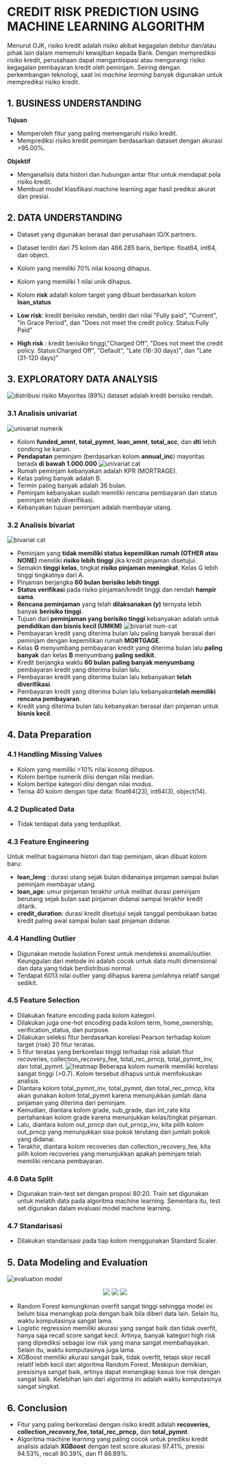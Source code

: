 # **CREDIT RISK PREDICTION USING MACHINE LEARNING ALGORITHM**
Menurut OJK, risiko kredit adalah risiko akibat kegagalan debitur dan/atau pihak lain dalam memenuhi kewajiban kepada Bank. Dengan memprediksi risiko kredit, perusahaan dapat mengantisipasi atau mengurangi risiko kegagalan pembayaran kredit oleh peminjam. Seiring dengan perkembangan teknologi, saat ini *machine learning* banyak digunakan untuk memprediksi risiko kredit.

## **1. BUSINESS UNDERSTANDING**
**Tujuan**
- Memperoleh fitur yang paling memengaruhi risiko kredit.
- Memprediksi risiko kredit peminjam berdasarkan dataset dengan akurasi >95.00%.

**Objektif**
- Menganalisis data histori dan hubungan antar fitur untuk mendapat pola risiko kredit.
- Membuat model klasifikasi machine learning agar hasil prediksi akurat dan presisi.

## **2. DATA UNDERSTANDING**
- Dataset yang digunakan berasal dari perusahaan ID/X partners.
- Dataset terdiri dari 75 kolom dan 466.285 baris, bertipe: float64, int64, dan object.
- Kolom yang memiliki 70% nilai kosong dihapus.
- Kolom yang memiliki 1 nilai unik dihapus.
- Kolom **risk** adalah kolom target yang dibuat berdasarkan kolom **loan_status**

- **Low risk**: kredit berisiko rendah, terdiri dari nilai "Fully paid", "Current", "In Grace Period", dan "Does not meet the credit policy. Status:Fully Paid"
- **High risk** : kredit berisiko tinggi,"Charged Off", "Does not meet the credit policy. Status:Charged Off", "Default", "Late (16-30 days)", dan "Late (31-120 days)”

## **3. EXPLORATORY DATA ANALYSIS**
![distribusi risiko](image/distribusi%20risk.png)
Mayoritas (89%) dataset adalah kredit berisiko rendah.

### **3.1 Analisis univariat**
![univariat numerik](image/univariat%20num.png)
- Kolom **funded_amnt**, **total_pymnt**, **loan_amnt**, **total_acc**, dan **dti** lebih condong ke kanan.
- **Pendapatan** peminjam (berdasarkan kolom **annual_inc**) mayoritas berada **di bawah 1.000.000**
![univariat cat](image/univariat%20cat.png)
- Rumah peminjam kebanyakan adalah KPR (MORTRAGE).
- Kelas paling banyak adalah B.
- Termin paling banyak adalah 36 bulan.
- Peminjam kebanyakan sudah memiliki rencana pembayaran dan status peminjam telah diverifikasi.
- Kebanyakan tujuan peminjam adalah membayar utang.

### **3.2 Analisis bivariat**
![bivariat cat](image/bivariat%20cat.png)
- Peminjam yang **tidak memiliki status kepemilikan rumah (OTHER atau NONE)** memiliki **risiko lebih tinggi** jika kredit pinjaman disetujui.
- Semakin **tinggi kelas**, tingkat **risiko pinjaman meningkat**. Kelas G lebih tinggi tingkatnya dari A.
- Pinjaman berjangka **60 bulan berisiko lebih tinggi**.
- **Status verifikasi** pada risiko pinjaman/kredit tinggi dan rendah **hampir sama**.
- **Rencana peminjaman** yang telah **dilaksanakan (y)** ternyata lebih banyak **berisiko tinggi**.
- Tujuan dari **peminjaman yang berisiko tinggi** kebanyakan adalah untuk **pendidikan dan bisnis kecil (UMKM)**
![bivariat num-cat](image/univariat%20num-cat.png)
- Pembayaran kredit yang diterima bulan lalu paling banyak berasal dari peminjam dengan kepemilikan rumah **MORTGAGE**.
- Kelas **G** menyumbang pembayaran kredit yang diterima bulan lalu **paling banyak** dan kelas **B** menyumbang **paling sedikit**.
- Kredit berjangka waktu **60 bulan** **paling banyak menyumbang** pembayaran kredit yang diterima bulan lalu.
- Pembayaran kredit yang diterima bulan lalu kebanyakan **telah diverifikasi**.
- Pembayaran kredit yang diterima bulan lalu kebanyakan**telah memiliki rencana pembayaran**.
- Kredit yang diterima bulan lalu kebanyakan berasal dari pinjaman untuk **bisnis kecil**.

## **4. Data Preparation**
### **4.1 Handling Missing Values**
- Kolom yang memiliki >10% nilai kosong dihapus.
- Kolom bertipe numerik diisi dengan nilai median.
- Kolom bertipe kategori diisi dengan nilai modus.
- Terisa 40 kolom dengan tipe data: float64(23), int64(3), object(14).
### **4.2 Duplicated Data**
- Tidak terdapat data yang terduplikat.
### **4.3 Feature Engineering**
Untuk melihat bagaimana histori dari tiap peminjam, akan dibuat kolom baru:
- **loan_leng** : durasi utang sejak bulan didanainya pinjaman sampai bulan peminjam membayar utang.
- **loan_age**: umur pinjaman terakhir untuk melihat durasi peminjam berutang sejak bulan saat pinjaman didanai sampai terakhir kredit ditarik.
- **credit_duration**: durasi kredit disetujui sejak tanggal pembukaan batas kredit paling awal sampai bulan saat pinjaman didanai.
### **4.4 Handling Outlier**
- Digunakan metode Isolation Forest untuk mendeteksi anomali/outlier. Keunggulan dari metode ini adalah cocok untuk data multi dimensional dan data yang tidak berdistribusi normal.
- Terdapat 6013 nilai outlier yang dihapus karena jumlahnya relatif sangat sedikit.
### **4.5 Feature Selection**
- Dilakukan feature encoding pada kolom kategori.
- Dilakukan juga one-hot encoding pada kolom term, home_ownership, verification_status, dan purpose.
- Dilakukan seleksi fitur berdasarkan korelasi Pearson terhadap kolom target (risk) 20 fitur teratas.
- 5 fitur teratas yang berkorelasi tinggi terhadap risk adalah fitur recoveries, collection_recovery_fee, total_rec_prncp, total_pymnt_inv, dan total_pymnt.
![heatmap](image/heatmap.png)
Beberapa kolom numerik memiliki korelasi sangat tinggi (>0.7). Kolom tersebut dihapus untuk memfokuskan analisis.
- Diantara kolom total_pymnt_inv, total_pymnt, dan total_rec_prncp, kita akan gunakan kolom total_pymnt karena menunjukkan jumlah dana pinjaman yang diterima dari peminjam.
- Kemudian, diantara kolom grade, sub_grade, dan int_rate kita pertahankan kolom grade karena menunjukkan kelas/tingkat pinjaman.
- Lalu, diantara kolom out_prncp dan out_prncp_inv, kita pilih kolom out_prncp yang menunjukkan sisa pokok terutang dari jumlah pokok yang didanai.
- Terakhir, diantara kolom recoveries dan collection_recovery_fee, kita pilih kolom recoveries yang menunjukkan apakah peminjam telah memiliki rencana pembayaran.

### **4.6 Data Split**
- Digunakan train-test set dengan proposi 80:20. Train set digunakan untuk melatih data pada algoritma machine learning. Sementara itu, test set digunakan dalam evaluasi model machine learning.
### **4.7 Standarisasi**
- Dilakukan standarisasi pada tiap kolom menggunakan Standard Scaler.
## **5. Data Modeling and Evaluation**
![evaluation model](image/evaluation%20table.png)
<p align="center">
  <img src="image/cm%20lr.png" />
  <img src="image/cm%20rf.png" />
  <img src="image/cm%20xgb.png" />

- Random Forest kemungkinan overfit sangat tinggi sehingga model ini belum bisa menangkap pola dengan baik bila diberi data lain. Selain itu, waktu komputasinya sangat lama.
- Logistic regression memiliki akurasi yang sangat baik dan tidak overfit, hanya saja recall score sangat kecil. Artinya, banyak kategori high risk yang diprediksi sebagai low risk yang mana sangat membahayakan. Selain itu, waktu komputasinya juga lama.
- XGBoost memiliki akurasi sangat baik, tidak overfit, tetapi skor recall relatif lebih kecil dari algoritma Random Forest. Meskipun demikian, presisinya sangat baik, artinya dapat menangkap kasus low risk dengan sangat baik. Kelebihan lain dari algoritma ini adalah waktu komputasinya sangat singkat.
## **6. Conclusion**
- Fitur yang paling berkorelasi dengan risiko kredit adalah **recoveries, collection_recovery_fee, total_rec_prncp,** dan **total_pymnt**.
- Algoritma machine learning yang paling cocok untuk prediksi kredit analisis adalah **XGBoost** dengan test score akurasi 97.41%, presisi 94.53%, recall 80.39%, dan f1 86.89%.
</p>
